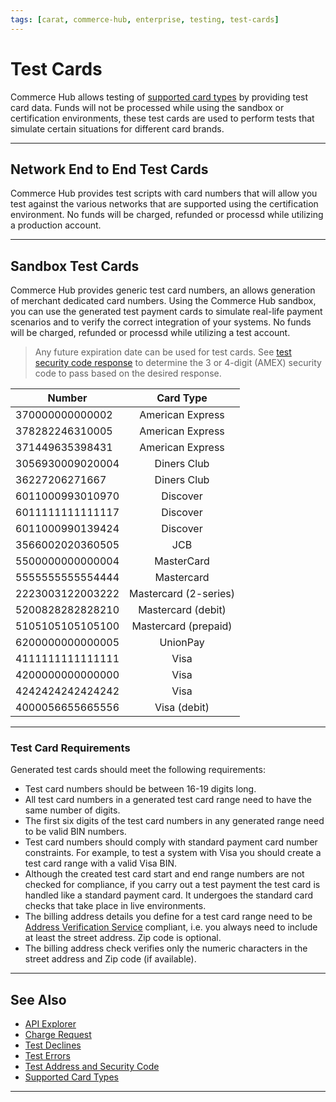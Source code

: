 ```yaml
---
tags: [carat, commerce-hub, enterprise, testing, test-cards]
---
```


# Test Cards

Commerce Hub allows testing of [supported card types](?path=docs/Resources/Master-Data/Card-Type.md) by providing test card data. Funds will not be processed while using the sandbox or certification environments, these test cards are used to perform tests that simulate certain situations for different card brands.

---

## Network End to End Test Cards

Commerce Hub provides test scripts with card numbers that will allow you test against the various networks that are supported using the certification environment. No funds will be charged, refunded or processd while utilizing a production account. 

<!-- 
Will our system automatically submit the void on the test card or will the merchant have to manually void the transaction?
Will we support 3-D secure?
Can we simulate payments in another country?
 --> 

---

## Sandbox Test Cards

Commerce Hub provides generic test card numbers, an allows generation of merchant dedicated card numbers. Using the Commerce Hub sandbox, you can use the generated test payment cards to simulate real-life payment scenarios and to verify the correct integration of your systems. No funds will be charged, refunded or processd while utilizing a test account. 


<!-- theme: info -->
>Any future expiration date can be used for test cards. See [test security code response](?path=docs/Resources/Guides/Testing/Test-Address-Security.md) to determine the 3 or 4-digit (AMEX) security code to pass based on the desired response.

| Number | Card Type |
| -------- | :--: |
| 370000000000002 |American Express | 
| 378282246310005 |	American Express |	
| 371449635398431 |	American Express | 
| 3056930009020004 |	Diners Club |	
| 36227206271667 |	Diners Club |	
| 6011000993010970 |Discover |
| 6011111111111117 | Discover |
| 6011000990139424 |	Discover |	
| 3566002020360505 |	JCB |	
| 5500000000000004 | MasterCard | 
| 5555555555554444 |	Mastercard |	
| 2223003122003222 |	Mastercard (2-series) | 
| 5200828282828210 |	Mastercard (debit) |
| 5105105105105100 |	Mastercard (prepaid) |	
| 6200000000000005 |	UnionPay |	
| 4111111111111111 | Visa | 
| 4200000000000000 | Visa |
| 4242424242424242 |	Visa |	
| 4000056655665556 |	Visa (debit)| 

---

### Test Card Requirements

Generated test cards should meet the following requirements:

- Test card numbers should be between 16-19 digits long.
- All test card numbers in a generated test card range need to have the same number of digits.
- The first six digits of the test card numbers in any generated range need to be valid BIN numbers.
- Test card numbers should comply with standard payment card number constraints. For example, to test a system with Visa you should create a test card range with a valid Visa BIN.
- Although the created test card start and end range numbers are not checked for compliance, if you carry out a test payment the test card is handled like a standard payment card. It undergoes the standard card checks that take place in live environments.
- The billing address details you define for a test card range need to be [Address Verification Service](?path=docs/Resources/Guides/Fraud/Address-Verification.md) compliant, i.e. you always need to include at least the street address. Zip code is optional.
- The billing address check verifies only the numeric characters in the street address and Zip code (if available).


<!-- theme: info -->
<!-- https://docs.adyen.com/development-resources/test-cards/create-test-cards -->

---

## See Also

- [API Explorer](../api/?type=post&path=/payments/v1/charges)
- [Charge Request](path?=docs/Resources/API-Documents/Payments/Charges.md)
- [Test Declines](?path=docs/Resources/Guides/Testing/Test-Declines.md)
- [Test Errors](?path=docs/Resources/Guides/Testing/Test-Errors.md)
- [Test Address and Security Code](?path=docs/Resources/Guides/Testing/Test-Address-Security.md)
- [Supported Card Types](?path=docs/Resources/Master-Data/Card-Type.md)

---
